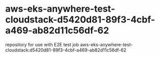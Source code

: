 # aws-eks-anywhere-test-cloudstack-d5420d81-89f3-4cbf-a469-ab82d11c56df-62
repository for use with E2E test job aws-eks-anywhere-test-cloudstack:d5420d81-89f3-4cbf-a469-ab82d11c56df-62
